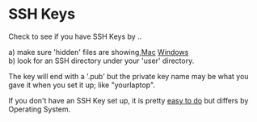 
# SSH Keys

Check to see if you have SSH Keys by ..<br>

a) make sure 'hidden' files are showing,[Mac](https://www.macworld.com/article/671158/how-to-show-hidden-files-on-a-mac.html) [Windows](https://support.microsoft.com/en-us/windows/view-hidden-files-and-folders-in-windows-97fbc472-c603-9d90-91d0-1166d1d9f4b5)<br>
b) look for an SSH directory under your 'user' directory.

The key will end with a '.pub' but the private key name may be what you gave it when you set it up; like "yourlaptop".

If you don't have an SSH Key set up, it is pretty [easy to do](https://docs.github.com/en/github/authenticating-to-github/connecting-to-github-with-ssh/generating-a-new-ssh-key-and-adding-it-to-the-ssh-agent) but differs by Operating System.  

